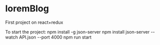 # loremBlog
First project on react+redux

To start the project: 
npm install -g json-server
npm install
json-server --watch API.json --port 4000
npm run start
